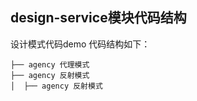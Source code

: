 ## design-service模块代码结构
设计模式代码demo
代码结构如下：

```
├── agency 代理模式
├── agency 反射模式
│  ├── agency 反射模式

```
